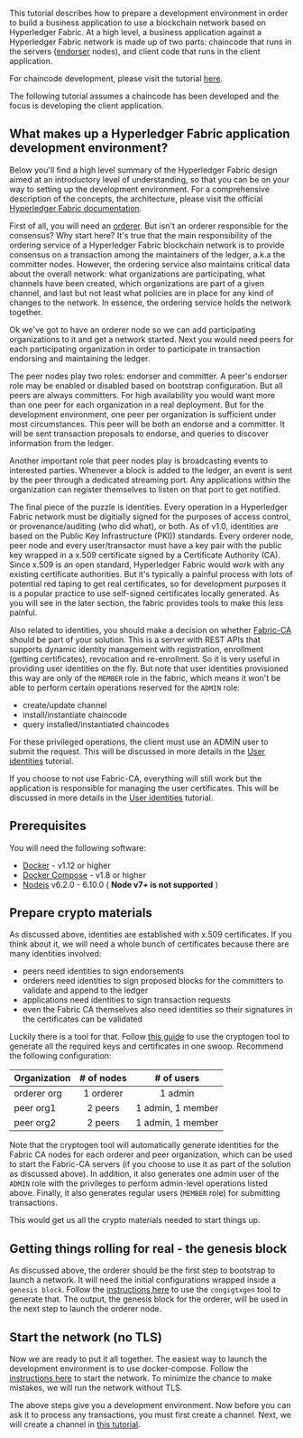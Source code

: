 
This tutorial describes how to prepare a development environment in order to build a business application to use a blockchain network based on Hyperledger Fabric. At a high level, a business application against a Hyperledger Fabric network is made up of two parts: chaincode that runs in the servers ([endorser](http://hyperledger-fabric.readthedocs.io/en/latest/arch-deep-dive.html#peer) nodes), and client code that runs in the client application.

For chaincode development, please visit the tutorial [here](http://hyperledger-fabric.readthedocs.io/en/latest/FAQ/chaincode_FAQ.html#chaincode-smart-contracts-and-digital-assets).

The following tutorial assumes a chaincode has been developed and the focus is developing the client application.

## What makes up a Hyperledger Fabric application development environment?

Below you'll find a high level summary of the Hyperledger Fabric design aimed at an introductory level of understanding, so that you can be on your way to setting up the development environment. For a comprehensive description of the concepts, the architecture, please visit the official [Hyperledger Fabric documentation](http://hyperledger-fabric.readthedocs.io/en/latest/overview.html).

First of all, you will need an [orderer](http://hyperledger-fabric.readthedocs.io/en/latest/orderingservice.html). But isn't an orderer responsible for the consensus? Why start here? It's true that the main responsibility of the ordering service of a Hyperledger Fabric blockchain network is to provide consensus on a transaction among the maintainers of the ledger, a.k.a the committer nodes. However, the ordering service also maintains critical data about the overall network: what organizations are participating, what channels have been created, which organizations are part of a given channel, and last but not least what policies are in place for any kind of changes to the network. In essence, the ordering service holds the network together.

Ok we've got to have an orderer node so we can add participating organizations to it and get a network started. Next you would need peers for each participating organization in order to participate in transaction endorsing and maintaining the ledger.

The peer nodes play two roles: endorser and committer. A peer's endorser role may be enabled or disabled based on bootstrap configuration. But all peers are always committers. For high availability you would want more than one peer for each organization in a real deployment. But for the development environment, one peer per organization is sufficient under most circumstances. This peer will be both an endorse and a committer. It will be sent transaction proposals to endorse, and queries to discover information from the ledger.

Another important role that peer nodes play is broadcasting events to interested parties. Whenever a block is added to the ledger, an event is sent by the peer through a dedicated streaming port. Any applications within the organization can register themselves to listen on that port to get notified.

The final piece of the puzzle is identities. Every operation in a Hyperledger Fabric network must be digitially signed for the purposes of access control, or provenance/auditing (who did what), or both. As of v1.0, identities are based on the Public Key Infrastructure (PKI)) standards. Every orderer node, peer node and every user/transactor must have a key pair with the public key wrapped in a x.509 certificate signed by a Certificate Authority (CA). Since x.509 is an open standard, Hyperledger Fabric would work with any existing certificate authorities. But it's typically a painful process with lots of potential red taping to get real certificates, so for development purposes it is a popular practice to use self-signed certificates locally generated. As you will see in the later section, the fabric provides tools to make this less painful.

Also related to identities, you should make a decision on whether [Fabric-CA](http://hyperledger-fabric.readthedocs.io/en/latest/Setup/ca-setup.html) should be part of your solution. This is a server with REST APIs that supports dynamic identity management with registration, enrollment (getting certificates), revocation and re-enrollment. So it is very useful in providing user identities on the fly. But note that user identities provisioned this way are only of the `MEMBER` role in the fabric, which means it won't be able to perform certain operations reserved for the `ADMIN` role:
* create/update channel
* install/instantiate chaincode
* query installed/instantiated chaincodes

For these privileged operations, the client must use an ADMIN user to submit the request. This will be discussed in more details in the [User identities]() tutorial.

If you choose to not use Fabric-CA, everything will still work but the application is responsible for managing the user certificates. This will be discussed in more details in the [User identities]() tutorial.

## Prerequisites

You will need the following software:
* [Docker](https://www.docker.com/products/overview) - v1.12 or higher
* [Docker Compose](https://docs.docker.com/compose/overview/) - v1.8 or higher
* [Nodejs](https://nodejs.org/en/download/) v6.2.0 - 6.10.0 ( __Node v7+ is not supported__ )

## Prepare crypto materials

As discussed above, identities are established with x.509 certificates. If you think about it, we will need a whole bunch of certificates because there are many identities involved:
* peers need identities to sign endorsements
* orderers need identities to sign proposed blocks for the committers to validate and append to the ledger
* applications need identities to sign transaction requests
* even the Fabric CA themselves also need identities so their signatures in the certificates can be validated

Luckily there is a tool for that. Follow [this guide](http://hyperledger-fabric.readthedocs.io/en/latest/getting_started.html#using-the-cryptogen-tool) to use the cryptogen tool to generate all the required keys and certificates in one swoop. Recommend the following configuration:

| Organization  | # of nodes    | # of users        |
| ------------- |:-------------:|:-----------------:|
| orderer org   | 1 orderer     | 1 admin           |
| peer org1     | 2 peers       | 1 admin, 1 member |
| peer org2     | 2 peers       | 1 admin, 1 member |

Note that the cryptogen tool will automatically generate identities for the Fabric CA nodes for each orderer and peer organization, which can be used to start the Fabric-CA servers (if you choose to use it as part of the solution as discussed above). In addition, it also generates one admin user of the `ADMIN` role with the privileges to perform admin-level operations listed above. Finally, it also generates regular users (`MEMBER` role) for submitting transactions.

This would get us all the crypto materials needed to start things up.

## Getting things rolling for real - the genesis block

As discussed above, the orderer should be the first step to bootstrap to launch a network. It will need the initial configurations wrapped inside a `genesis block`. Follow the [instructions here](http://hyperledger-fabric.readthedocs.io/en/latest/getting_started.html#using-the-configtxgen-tool) to use the `congigtxgen` tool to generate that. The output, the genesis block for the orderer, will be used in the next step to launch the orderer node.

## Start the network (no TLS)

Now we are ready to put it all together. The easiest way to launch the development environment is to use docker-compose. Follow the [instructions here](http://hyperledger-fabric.readthedocs.io/en/latest/getting_started.html#start-the-network-no-tls) to start the network. To minimize the chance to make mistakes, we will run the network without TLS.

The above steps give you a development environment. Now before you can ask it to process any transactions, you must first create a channel. Next, we will create a channel in [this tutorial]().

